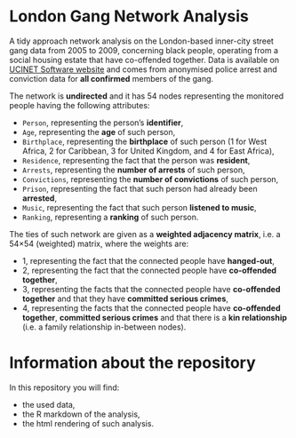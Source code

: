 # London Gang Network Analysis

A tidy approach network analysis on the London-based inner-city street gang data from 2005 to 2009, concerning black people, operating from a social housing estate that have co-offended together. Data is available on [UCINET Software website](https://sites.google.com/site/ucinetsoftware/datasets/covert-networks/londongang) and comes from anonymised police arrest and conviction data for **all confirmed** members of the gang.

The network is **undirected** and it has 54 nodes representing the monitored people having the following attributes:

- ```Person```, representing the person’s **identifier**,
- ```Age```, representing the **age** of such person,
- ```Birthplace```, representing the **birthplace** of such person (1 for West Africa, 2 for Caribbean, 3 for United Kingdom, and 4 for East Africa),
- ```Residence```, representing the fact that the person was **resident**,
- ```Arrests```, representing the **number of arrests** of such person,
- ```Convictions```, representing the **number of convictions** of such person,
- ```Prison```, representing the fact that such person had already been **arrested**,
- ```Music```, representing the fact that such person **listened to music**,
- ```Ranking```, representing a **ranking** of such person.

The ties of such network are given as a **weighted adjacency matrix**, i.e. a 54×54 (weighted) matrix, where the weights are:

- 1, representing the fact that the connected people have **hanged-out**,
- 2, representing the fact that the connected people have **co-offended together**,
- 3, representing the facts that the connected people have **co-offended together** and that they have **committed serious crimes**,
- 4, representing the facts that the connected people have **co-offended together**, **committed serious crimes** and that there is a **kin relationship** (i.e. a family relationship in-between nodes).

# Information about the repository
In this repository you will find:

- the used data,
- the R markdown of the analysis,
- the html rendering of such analysis.

